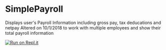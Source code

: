 # SimplePayroll
Displays user's Payroll Information including gross pay, tax deducations and netpay
Altered on 10/1/2018 to work with multiple employees and show their total payroll information

[![Run on Repl.it](https://repl.it/badge/github/danielzelfo/SimplePayroll)](https://repl.it/github/danielzelfo/SimplePayroll)